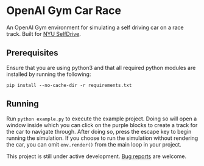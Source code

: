 # OpenAI Gym Car Race

An OpenAI Gym environment for simulating a self driving car on a race track. Built for [NYU SelfDrive](https://engineering.nyu.edu/research/vertically-integrated-projects/vip-teams/nyu-self-drive).

## Prerequisites

Ensure that you are using python3 and that all required python modules are installed by running the following:

`pip install --no-cache-dir -r requirements.txt`

## Running

Run `python example.py` to execute the example project. Doing so will open a window inside which you can click on the purple blocks to create a track for the car to navigate through. After doing so, press the escape key to begin running the simulation. If you choose to run the simulation without rendering the car, you can omit `env.render()` from the main loop in your project.

This project is still under active development. [Bug reports](https://github.com/Taaseen-Ali/OpenAI-Gym-Car-Race/issues) are welcome.

